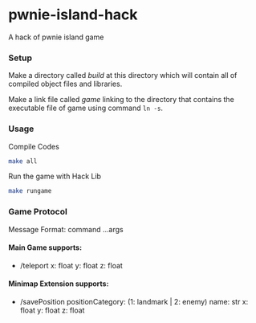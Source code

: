 # pwnie-island-hack
A hack of pwnie island game


### Setup
Make a directory called *build* at this directory which will contain all of compiled object files and libraries.

Make a link file called *game* linking to the directory that contains the executable file of game using command `ln -s`.

### Usage
Compile Codes
```bash
make all
```

Run the game with Hack Lib
```bash
make rungame
```

### Game Protocol

Message Format: command ...args

#### Main Game supports:

- /teleport x: float y: float z: float

#### Minimap Extension supports:

- /savePosition positionCategory: (1: landmark | 2: enemy) name: str x: float y: float z: float


